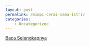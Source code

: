 ```yaml
---
layout: post
permalink: /mimpi-cerai-sama-istri/
categories:
    - Uncategorized
---
```


[Baca Selengkapnya](/09)